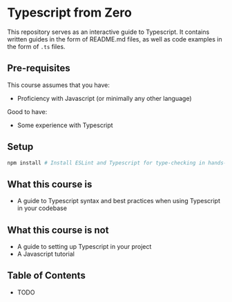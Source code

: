 # Typescript from Zero

This repository serves as an interactive guide to Typescript.
It contains written guides in the form of README.md files, as well as code examples in the form of `.ts` files.

## Pre-requisites

This course assumes that you have:

- Proficiency with Javascript (or minimally any other language)

Good to have:

- Some experience with Typescript

## Setup

```sh
npm install # Install ESLint and Typescript for type-checking in hands-on exercises.
```

## What this course is

- A guide to Typescript syntax and best practices when using Typescript in your codebase

## What this course is not

- A guide to setting up Typescript in your project
- A Javascript tutorial

## Table of Contents

- TODO
